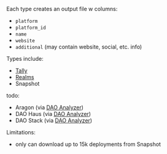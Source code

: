 Each type creates an output file w columns:

* `platform`
* `platform_id`
* `name`
* `website`
* `additional` (may contain website, social, etc. info)

Types include:

* [Tally](https://www.tally.xyz/)
* [Realms](https://realms.today/)
* Snapshot

todo:
* Aragon (via [DAO Analyzer](https://www.kaggle.com/datasets/daviddavo/dao-analyzer?resource=download))
* DAO Haus (via [DAO Analyzer](https://www.kaggle.com/datasets/daviddavo/dao-analyzer?resource=download))
* DAO Stack (via [DAO Analyzer](https://www.kaggle.com/datasets/daviddavo/dao-analyzer?resource=download))


Limitations:

- only can download up to 15k deployments from Snapshot
